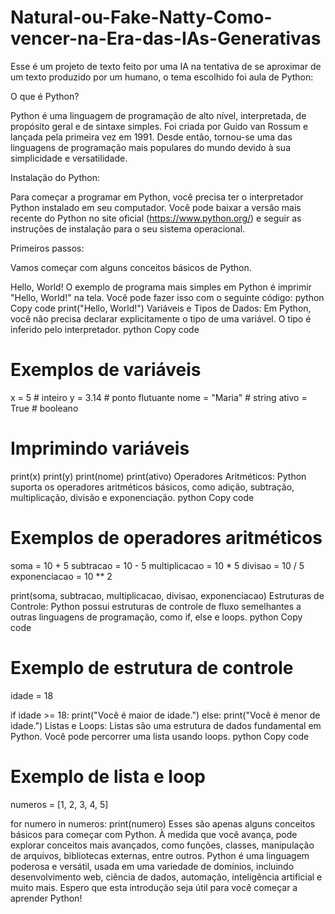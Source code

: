 # Natural-ou-Fake-Natty-Como-vencer-na-Era-das-IAs-Generativas
Esse é um projeto de texto feito por uma IA na tentativa de se aproximar de um texto produzido por um humano, o tema escolhido foi aula de Python: 

O que é Python?

Python é uma linguagem de programação de alto nível, interpretada, de propósito geral e de sintaxe simples. Foi criada por Guido van Rossum e lançada pela primeira vez em 1991. Desde então, tornou-se uma das linguagens de programação mais populares do mundo devido à sua simplicidade e versatilidade.

Instalação do Python:

Para começar a programar em Python, você precisa ter o interpretador Python instalado em seu computador. Você pode baixar a versão mais recente do Python no site oficial (https://www.python.org/) e seguir as instruções de instalação para o seu sistema operacional.

Primeiros passos:

Vamos começar com alguns conceitos básicos de Python.

Hello, World!
O exemplo de programa mais simples em Python é imprimir "Hello, World!" na tela. Você pode fazer isso com o seguinte código:
python
Copy code
print("Hello, World!")
Variáveis e Tipos de Dados:
Em Python, você não precisa declarar explicitamente o tipo de uma variável. O tipo é inferido pelo interpretador.
python
Copy code
# Exemplos de variáveis
x = 5         # inteiro
y = 3.14      # ponto flutuante
nome = "Maria"  # string
ativo = True  # booleano

# Imprimindo variáveis
print(x)
print(y)
print(nome)
print(ativo)
Operadores Aritméticos:
Python suporta os operadores aritméticos básicos, como adição, subtração, multiplicação, divisão e exponenciação.
python
Copy code
# Exemplos de operadores aritméticos
soma = 10 + 5
subtracao = 10 - 5
multiplicacao = 10 * 5
divisao = 10 / 5
exponenciacao = 10 ** 2

print(soma, subtracao, multiplicacao, divisao, exponenciacao)
Estruturas de Controle:
Python possui estruturas de controle de fluxo semelhantes a outras linguagens de programação, como if, else e loops.
python
Copy code
# Exemplo de estrutura de controle
idade = 18

if idade >= 18:
    print("Você é maior de idade.")
else:
    print("Você é menor de idade.")
Listas e Loops:
Listas são uma estrutura de dados fundamental em Python. Você pode percorrer uma lista usando loops.
python
Copy code
# Exemplo de lista e loop
numeros = [1, 2, 3, 4, 5]

for numero in numeros:
    print(numero)
Esses são apenas alguns conceitos básicos para começar com Python. À medida que você avança, pode explorar conceitos mais avançados, como funções, classes, manipulação de arquivos, bibliotecas externas, entre outros. Python é uma linguagem poderosa e versátil, usada em uma variedade de domínios, incluindo desenvolvimento web, ciência de dados, automação, inteligência artificial e muito mais. Espero que esta introdução seja útil para você começar a aprender Python!
